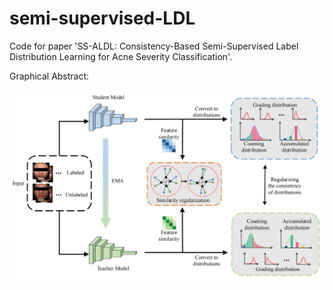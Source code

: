 # semi-supervised-LDL
Code for paper 'SS-ALDL: Consistency-Based Semi-Supervised Label Distribution Learning for Acne Severity Classification'. 

Graphical Abstract:
<div align="center" >
  <img src="https://github.com/JeaneyLau/semi-supervised-LDL/blob/main/image/Abstract.jpg">
</div>

